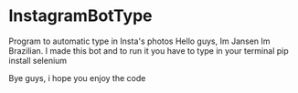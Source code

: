 # InstagramBotType
Program to automatic type in Insta's photos
Hello guys, Im Jansen Im Brazilian.
I made this bot and to run it you have to type in your terminal
pip install selenium


Bye guys, i hope you enjoy the code
